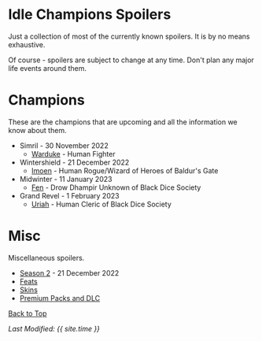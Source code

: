 # Idle Champions Spoilers
Just a collection of most of the currently known spoilers. It is by no means exhaustive.

Of course - spoilers are subject to change at any time. Don't plan any major life events around them.

# Champions
These are the champions that are upcoming and all the information we know about them.

* Simril - 30 November 2022
  * [Warduke](warduke.md) - Human Fighter
* Wintershield - 21 December 2022
  * [Imoen](imoen.md) - Human Rogue/Wizard of Heroes of Baldur's Gate
* Midwinter - 11 January 2023
  * [Fen](fen.md) - Drow Dhampir Unknown of Black Dice Society
* Grand Revel - 1 February 2023
  * [Uriah](uriah.md) - Human Cleric of Black Dice Society

# Misc
Miscellaneous spoilers.

* [Season 2](season_2.md) - 21 December 2022
* [Feats](feats.md)
* [Skins](skins.md)
* [Premium Packs and DLC](premium.md)

[Back to Top](#top)

*Last Modified: {{ site.time }}*